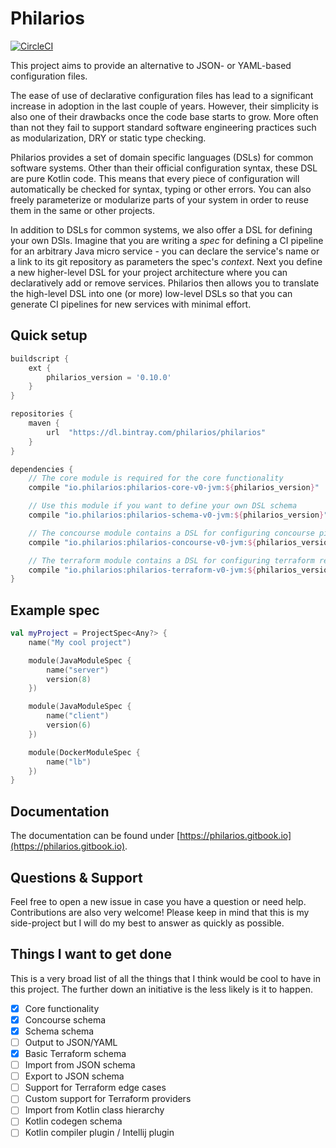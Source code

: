 # Philarios

[![CircleCI](https://circleci.com/gh/philarios/philarios/tree/master.svg?style=svg)](https://circleci.com/gh/philarios/philarios/tree/master)

This project aims to provide an alternative to JSON- or YAML-based configuration files.

The ease of use of declarative configuration files has lead to a significant increase in adoption in the last couple of
years. However, their simplicity is also one of their drawbacks once the code base starts to grow. More often than not
they fail to support standard software engineering practices such as modularization, DRY or static type checking.

Philarios provides a set of domain specific languages (DSLs) for common software systems. Other than their official
configuration syntax, these DSL are pure Kotlin code. This means that every piece of configuration will automatically
be checked for syntax, typing or other errors. You can also freely parameterize or modularize parts of your system in
order to reuse them in the same or other projects.

In addition to DSLs for common systems, we also offer a DSL for defining your own DSls. Imagine that you are writing a
*spec* for defining a CI pipeline for an arbitrary Java micro service - you can declare the service's name or a link
to its git repository as parameters the spec's *context*. Next you define a new higher-level DSL for your project
architecture where you can declaratively add or remove services. Philarios then allows you to translate the high-level
DSL into one (or more) low-level DSLs so that you can generate CI pipelines for new services with minimal effort.

## Quick setup

```groovy
buildscript {
    ext {
        philarios_version = '0.10.0'
    }
}

repositories {
	maven {
		url  "https://dl.bintray.com/philarios/philarios"
	}
}

dependencies {
    // The core module is required for the core functionality
    compile "io.philarios:philarios-core-v0-jvm:${philarios_version}"

    // Use this module if you want to define your own DSL schema
    compile "io.philarios:philarios-schema-v0-jvm:${philarios_version}"

    // The concourse module contains a DSL for configuring concourse pipelines
    compile "io.philarios:philarios-concourse-v0-jvm:${philarios_version}"

    // The terraform module contains a DSL for configuring terraform resources
    compile "io.philarios:philarios-terraform-v0-jvm:${philarios_version}"
}
```

## Example spec

```kotlin
val myProject = ProjectSpec<Any?> {
    name("My cool project")

    module(JavaModuleSpec {
        name("server")
        version(8)
    })

    module(JavaModuleSpec {
        name("client")
        version(6)
    })

    module(DockerModuleSpec {
        name("lb")
    })
}
```

## Documentation

The documentation can be found under [https://philarios.gitbook.io](https://philarios.gitbook.io).

## Questions & Support

Feel free to open a new issue in case you have a question or need help. Contributions are also very welcome! Please keep
in mind that this is my side-project but I will do my best to answer as quickly as possible.

## Things I want to get done

This is a very broad list of all the things that I think would be cool to have in this project. The further down an
initiative is the less likely is it to happen.

- [x] Core functionality
- [x] Concourse schema
- [x] Schema schema
- [ ] Output to JSON/YAML
- [x] Basic Terraform schema
- [ ] Import from JSON schema
- [ ] Export to JSON schema
- [ ] Support for Terraform edge cases
- [ ] Custom support for Terraform providers
- [ ] Import from Kotlin class hierarchy
- [ ] Kotlin codegen schema
- [ ] Kotlin compiler plugin / Intellij plugin
